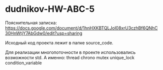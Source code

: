 # dudnikov-HW-ABC-5

Пояснительная записка: https://docs.google.com/document/d/1hnHXKBTQLJol08xrU3czhBf6QNhC30HnWtjY7AbGdw0/edit?usp=sharing

Исходный код проекта лежит в папке source_code.

Для реализации многопоточности в проекте использовались возможности std.
А именно: 
thread
chrono
mutex
unique_lock
condition_variable
